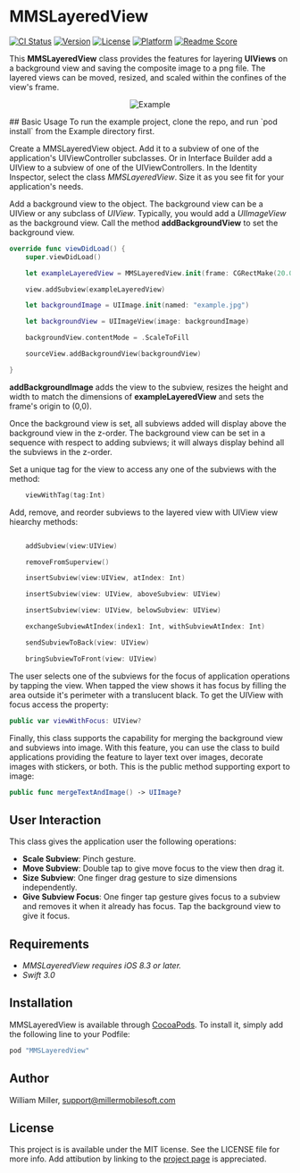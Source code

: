 # MMSLayeredView
[![CI Status](http://img.shields.io/travis/miller-ms/MMSLayeredView.svg?style=flat)](https://travis-ci.org/miller-ms/MMSLayeredView)
[![Version](https://img.shields.io/cocoapods/v/MMSLayeredView.svg?style=flat)](http://cocoapods.org/pods/MMSLayeredView)
[![License](https://img.shields.io/cocoapods/l/MMSLayeredView.svg?style=flat)](http://cocoapods.org/pods/MMSLayeredView)
[![Platform](https://img.shields.io/cocoapods/p/MMSLayeredView.svg?style=flat)](http://cocoapods.org/pods/MMSLayeredView)
[![Readme Score](http://readme-score-api.herokuapp.com/score.svg?url=miller-ms/mmslayeredview)](http://clayallsopp.github.io/readme-score?url=miller-ms/mmslayeredview)

This **MMSLayeredView** class provides the features for layering **UIViews** on a background view and saving the composite image to a png file.  The layered views can be moved, resized, and scaled within the confines of the view's frame.
<p align="center">
<img src="screenshot.gif" alt="Example">
</p>
## Basic Usage
To run the example project, clone the repo, and run `pod install` from the Example directory first.

Create a MMSLayeredView object.  Add it to a subview of one of the application's UIViewController subclasses. Or in Interface Builder add a UIView to a subview of one of the UIViewControllers.   In the Identity Inspector, select the class _MMSLayeredView_.  Size it as you see fit for your application's needs.

Add a background view to the object.  The background view can be a UIView or any subclass of _UIView_.  Typically, you would add a _UIImageView_ as the background view.  Call the method __addBackgroundView__ to set the background view.

```swift
override func viewDidLoad() {
    super.viewDidLoad()

    let exampleLayeredView = MMSLayeredView.init(frame: CGRectMake(20.0, 20.0, 100.0, 100.0))

    view.addSubview(exampleLayeredView)

    let backgroundImage = UIImage.init(named: "example.jpg")

    let backgroundView = UIImageView(image: backgroundImage)

    backgroundView.contentMode = .ScaleToFill

    sourceView.addBackgroundView(backgroundView)

}
```
__addBackgroundImage__ adds the view to the subview, resizes the height and width to match the dimensions of __exampleLayeredView__ and sets the frame's origin to (0,0). 

Once the background view is set, all subviews added will display above the background view in the z-order. The background view can be set in a sequence with respect to adding subviews; it will always display behind all the subviews in the z-order.

Set a unique tag for the view to access any one of the subviews with the method:

```swift
    viewWithTag(tag:Int)
```
Add, remove, and reorder subviews to the layered view with UIView view hiearchy methods: 
```swift

    addSubview(view:UIView)

    removeFromSuperview()

    insertSubview(view:UIView, atIndex: Int)

    insertSubview(view: UIView, aboveSubview: UIView)

    insertSubview(view: UIView, belowSubview: UIView)

    exchangeSubviewAtIndex(index1: Int, withSubviewAtIndex: Int)

    sendSubviewToBack(view: UIView)

    bringSubviewToFront(view: UIView)
```
The user selects one of the subviews for the focus of application operations by tapping the view.  When tapped the view shows it has focus by filling the area outside it's perimeter with a translucent black.  To get the UIView with focus access the property:

```swift
public var viewWithFocus: UIView?
```
Finally, this class supports the capability for merging the background view and subviews into image.  With this feature, you can use the class to build applications providing the feature to layer text over images, decorate images with stickers, or both. This is the public method supporting export to image:

```swift
public func mergeTextAndImage() -> UIImage?
```
## User Interaction
This class gives the application user the following operations:
* **Scale Subview**: Pinch gesture.
* **Move Subview**: Double tap to give move focus to the view then drag it.
* **Size Subview**: One finger drag gesture to size dimensions independently.
* **Give Subview Focus**: One finger tap gesture gives focus to a subview and removes it when it already has focus. Tap the background view to give it focus.

## Requirements
- *MMSLayeredView requires iOS 8.3 or later.*
- *Swift 3.0*

## Installation
MMSLayeredView is available through [CocoaPods](http://cocoapods.org). To install
it, simply add the following line to your Podfile:

```ruby
pod "MMSLayeredView"
```
## Author
William Miller, support@millermobilesoft.com
## License
This project is is available under the MIT license. See the LICENSE file for more info. Add attibution by linking to the [project page](https://github.com/miller-ms/MMSLayeredView) is appreciated.
